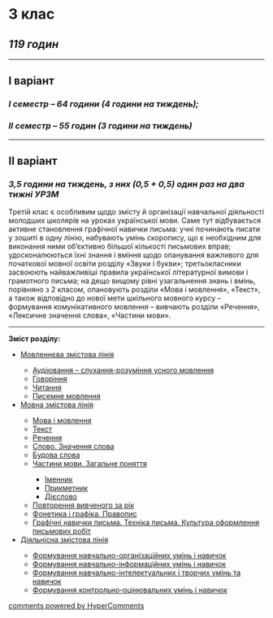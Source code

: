 <div id="hypercomments_widget" class="js-hypercomments-widget invisible"></div>

# 3 клас

## <i>119 годин</i>
-----
## I варіант
### <i>І семестр – 64 години (4 години на тиждень);</i>
### <i>ІІ семестр – 55 годин (3 години на тиждень)</i>
-----
## II варіант
### <i>3,5 години на тиждень, з них (0,5 + 0,5) один раз на два тижні УРЗМ</i>
<p>Третій клас є особливим щодо змісту й організації навчальної діяльності молодших школярів на уроках української мови. Саме тут відбувається активне становлення графічної навички письма: учні починають писати у зошиті в одну лінію, набувають умінь скоропису, що є необхідним для виконання ними об’єктивно більшої кількості письмових вправ; удосконалюються їхні знання і вміння щодо опанування важливого для початкової мовної освіти розділу «Звуки і букви»; третьокласники засвоюють найважливіші правила української літературної вимови і грамотного письма; на дещо вищому рівні узагальнення знань і вмінь, порівняно з 2 класом, опановують розділи «Мова і мовлення», «Текст», а також відповідно до нової мети шкільного мовного курсу – формування комунікативного мовлення – вивчають розділи «Речення», «Лексичне значення слова», «Частини мови».</p>

<hr>
<p><b>Зміст розділу:</b></p>
<ul type="disc">
<li><a href="http://ukrmon14.ed-era.com/3/movlennyeva_zmistova_liniya.html">Мовленнєва змістова лінія</a></li>
<ul type="circle">
<li><a href="http://ukrmon14.ed-era.com/3/audiyuvannya.html">Аудіювання – слухання-розуміння усного мовлення</a></li>
<li><a href="http://ukrmon14.ed-era.com/3/govorinnya.html">Говоріння</a></li>
<li><a href="http://ukrmon14.ed-era.com/3/chitannya.html">Читання</a></li>
<li><a href="http://ukrmon14.ed-era.com/3/pisemne_movlennya.html">Писемне мовлення</a></li>
</ul>
<li><a href="http://ukrmon14.ed-era.com/3/movna_zmistova_liniya.html">Мовна змістова лінія</a></li>
<ul type="circle">
<li><a href="http://ukrmon14.ed-era.com/3/mova_i_movlennya.html">Мова і мовлення</a></li>
<li><a href="http://ukrmon14.ed-era.com/3/tekst.html">Текст</a></li>
<li><a href="http://ukrmon14.ed-era.com/3/rechennya.html">Речення</a></li>
<li><a href="http://ukrmon14.ed-era.com/3/slovo_znachennya_slova.html">Слово. Значення слова</a></li>
<li><a href="http://ukrmon14.ed-era.com/3/budova_slova.html">Будова слова</a></li>
<li><a href="http://ukrmon14.ed-era.com/3/chastini_movi_zagalne_ponyattya.html">Частини мови. Загальне поняття</a></li>
<ul type="square">
<li><a href="http://ukrmon14.ed-era.com/3/imennik.html">Іменник</a></li>
<li><a href="http://ukrmon14.ed-era.com/3/prikmetnik.html">Прикметник</a></li>
<li><a href="http://ukrmon14.ed-era.com/3/diyeslovo.html">Дієслово</a></li>
</ul>
<li><a href="http://ukrmon14.ed-era.com/3/povtorennya_vivchenogo_za_rik.html">Повторення вивченого за рік</a></li>
<li><a href="http://ukrmon14.ed-era.com/3/fonetika_i_grafika_pravopis.html">Фонетика і графіка. Правопис</a></li>
<li><a href="http://ukrmon14.ed-era.com/3/grafichni_navichki_pisma_tekhnika_pisma_kultura_oformlennya_pismovikh_robit.html">Графічні навички письма. Техніка письма. Культура оформлення письмових робіт</a></li>
</ul>
<li><a href="http://ukrmon14.ed-era.com/3/diyalnisna_zmistova_liniya.html">Діяльнісна змістова лінія</a></li>
<ul type="circle">
<li><a href="http://ukrmon14.ed-era.com/3/formuvannya_navchalno-organizatsiynikh_umin_i_navichok.html">Формування навчально-організаційних умінь і навичок</a></li>
<li><a href="http://ukrmon14.ed-era.com/3/formuvannya_navchalno-informatsiynikh_umin_i_navichok.html">Формування навчально-інформаційних умінь і навичок</a></li>
<li><a href="http://ukrmon14.ed-era.com/3/formuvannya_navchalno-intelektualnikh_i_tvorchikh_umin_ta_navichok.html">Формування навчально-інтелектуальних і творчих умінь та навичок</a></li>
<li><a href="http://ukrmon14.ed-era.com/3/formuvannya_kontrolno-otsinyuvalnikh_umin_i_navichok.html">Формування контрольно-оцінювальних умінь і навичок</a></li>
</ul>
</ul>

<div class="js-hypercomments-container">
<a href="http://hypercomments.com" class="hc-link" title="comments widget">comments powered by HyperComments</a>
</div>